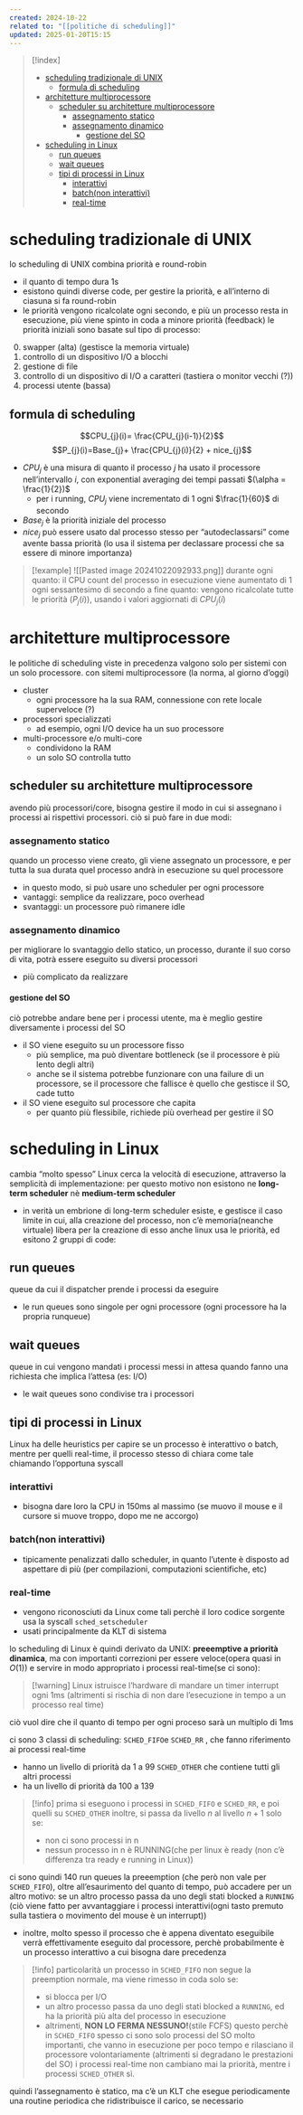 ```yaml
---
created: 2024-10-22
related to: "[[politiche di scheduling]]"
updated: 2025-01-20T15:15
---
```

>[!index]
>
>- [scheduling tradizionale di UNIX](#scheduling%20tradizionale%20di%20UNIX)
>	- [formula di scheduling](#formula%20di%20scheduling)
>- [architetture multiprocessore](#architetture%20multiprocessore)
>	- [scheduler su architetture multiprocessore](#scheduler%20su%20architetture%20multiprocessore)
>		- [assegnamento statico](#assegnamento%20statico)
>		- [assegnamento dinamico](#assegnamento%20dinamico)
>			- [gestione del SO](#gestione%20del%20SO)
>- [scheduling in Linux](#scheduling%20in%20Linux)
>	- [run queues](#run%20queues)
>	- [wait queues](#wait%20queues)
>	- [tipi di processi in Linux](#tipi%20di%20processi%20in%20Linux)
>		- [interattivi](#interattivi)
>		- [batch(non interattivi)](#batch(non%20interattivi))
>		- [real-time](#real-time)

# scheduling tradizionale di UNIX
lo scheduling di UNIX combina priorità e round-robin
- il quanto di tempo dura 1s
- esistono quindi diverse code, per gestire la priorità, e all’interno di ciasuna si fa round-robin
- le priorità vengono ricalcolate ogni secondo, e più un processo resta in esecuzione, più viene spinto in coda a minore priorità (feedback)
le priorità iniziali sono basate sul tipo di processo:
0. swapper (alta) (gestisce la memoria virtuale)
1. controllo di un dispositivo I/O a blocchi
2. gestione di file
3. controllo di un dispositivo di I/O a caratteri (tastiera o monitor vecchi (?))
4. processi utente (bassa)
## formula di scheduling
$$CPU_{j}(i)= \frac{CPU_{j}(i-1)}{2}$$
$$P_{j}(i)=Base_{j}+ \frac{CPU_{j}(i)}{2} + nice_{j}$$
- $CPU_{j}$ è una misura di quanto il processo $j$ ha usato il processore nell’intervallo $i$, con exponential averaging dei tempi passati $(\alpha = \frac{1}{2})$
	- per i running, $CPU_{j}$ viene incrementato di 1 ogni $\frac{1}{60}$ di secondo
- $Base_{j}$ è la priorità iniziale del processo
- $nice_{j}$ può essere usato dal processo stesso per “autodeclassarsi” come avente bassa priorità (lo usa il sistema per declassare processi che sa essere di minore importanza)
>[!example]
![[Pasted image 20241022092933.png]]
durante ogni quanto: il CPU count del processo in esecuzione viene aumentato di 1 ogni sessantesimo di secondo
a fine quanto: vengono ricalcolate tutte le priorità ($P_{j}(i)$), usando i valori aggiornati di $CPU_{j}(i)$
# architetture multiprocessore
le politiche di scheduling viste in precedenza valgono solo per sistemi con un solo processore. con sitemi multiprocessore (la norma, al giorno d’oggi)
- cluster
	- ogni processore ha la sua RAM, connessione con rete locale superveloce (?)
- processori specializzati
	- ad esempio, ogni I/O device ha un suo processore
- multi-processore e/o multi-core
	- condividono la RAM
	- un solo SO controlla tutto
## scheduler su architetture multiprocessore
avendo più processori/core, bisogna gestire il modo in cui si assegnano i processi ai rispettivi processori. ciò si può fare in due modi:
### assegnamento statico
quando un processo viene creato, gli viene assegnato un processore, e per tutta la sua durata quel processo andrà in esecuzione su quel processore
- in questo modo, si può usare uno scheduler per ogni processore
- vantaggi: semplice da realizzare, poco overhead
- svantaggi: un processore può rimanere idle
### assegnamento dinamico
per migliorare lo svantaggio dello statico, un processo, durante il suo corso di vita, potrà essere eseguito su diversi processori
- più complicato da realizzare
#### gestione del SO
ciò potrebbe andare bene per i processi utente, ma è meglio gestire diversamente i processi del SO
- il SO viene eseguito su un processore fisso
	- più semplice, ma può diventare bottleneck (se il processore è più lento degli altri)
	- anche se il sistema potrebbe funzionare con una failure di un processore, se il processore che fallisce è quello che gestisce il SO, cade tutto
- il SO viene eseguito sul processore che capita
	-  per quanto più flessibile, richiede più overhead per gestire il SO
# scheduling in Linux
cambia “molto spesso”
Linux cerca la velocità di esecuzione, attraverso la semplicità di implementazione: per questo motivo non esistono ne **long-term scheduler** nè **medium-term scheduler**
- in verità un embrione di long-term scheduler esiste, e gestisce il caso limite in cui, alla creazione del processo, non c’è memoria(neanche virtuale) libera per la creazione di esso
anche linux usa le priorità, ed esitono 2 gruppi di code:
## run queues
queue da cui il dispatcher prende i processi da eseguire
- le run queues sono singole per ogni processore (ogni processore ha la propria runqueue)
## wait queues
queue in cui vengono mandati i processi messi in attesa quando fanno una richiesta che implica l’attesa (es: I/O)
- le wait queues sono condivise tra i processori
## tipi di processi in Linux
Linux ha delle heuristics per capire se un processo è interattivo o batch, mentre per quelli real-time, il processo stesso di chiara come tale chiamando l’opportuna syscall
### interattivi
- bisogna dare loro la CPU in 150ms al massimo (se muovo il mouse e il cursore si muove troppo, dopo me ne accorgo)
### batch(non interattivi)
- tipicamente penalizzati dallo scheduler, in quanto l’utente è disposto ad aspettare di più (per compilazioni, computazioni scientifiche, etc)
### real-time
- vengono riconosciuti da Linux come tali perchè il loro codice sorgente usa la syscall `sched_setscheduler`
- usati principalmente da KLT di sistema

lo scheduling di Linux è quindi derivato da UNIX: **preeemptive a priorità dinamica**, ma con importanti correzioni per essere veloce(opera quasi in $O(1)$) e servire in modo appropriato i processi real-time(se ci sono):
>[!warning] Linux istruisce l’hardware di mandare un timer interrupt ogni 1ms (altrimenti si rischia di non dare l’esecuzione in tempo a un processo real time)

ciò vuol dire che il quanto di tempo per ogni proceso sarà un multiplo di 1ms

ci sono 3 classi di scheduling:
`SCHED_FIFO`e `SCHED_RR` , che fanno riferimento ai processi real-time
- hanno un livello di priorità da 1 a 99
`SCHED_OTHER` che contiene tutti gli altri processi
- ha un livello di priorità da 100 a 139
>[!info] prima si eseguono i processi in `SCHED_FIFO` e `SCHED_RR`, e poi quelli su `SCHED_OTHER`
inoltre, si passa da livello $n$ al livello $n+1$ solo se:
>- non ci sono processi in n
>- nessun processo in n è RUNNING(che per linux è ready (non c’è differenza tra ready e running in Linux))

ci sono quindi 140 run queues
la preeemption (che però non vale per `SCHED_FIFO`), oltre all’esaurimento del quanto di tempo, può accadere per un altro motivo: se un altro processo passa da uno degli stati blocked a `RUNNING` (ciò viene fatto per avvantaggiare i processi interattivi(ogni tasto premuto sulla tastiera o movimento del mouse è un interrupt))
- inoltre, molto spesso il processo che è appena diventato eseguibile verrà effettivamente eseguito dal processore, perchè probabilmente è un processo interattivo a cui bisogna dare precedenza 

>[!info] particolarità
>un processo in `SCHED_FIFO` non segue la preemption normale, ma viene rimesso in coda solo se:
>- si blocca per I/O 
>- un altro processo passa da uno degli stati blocked a `RUNNING`, ed ha la priorità più alta del processo in esecuzione
>- altrimenti, **NON LO FERMA NESSUNO!**(stile FCFS)
>questo perchè in `SCHED_FIFO` spesso ci sono solo processi del SO molto importanti, che vanno in esecuzione per poco tempo e rilasciano il processore volontariamente (altrimenti si degradano le prestazioni del SO)
i processi real-time non cambiano mai la priorità, mentre i processi `SCHED_OTHER` sì.

quindi l’assegnamento è statico, ma c’è un KLT che esegue periodicamente una routine periodica che ridistribuisce il carico, se necessario